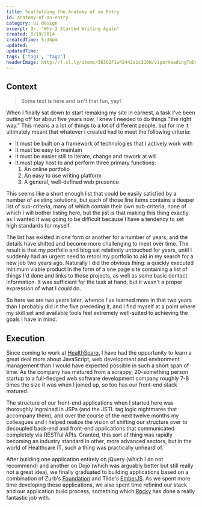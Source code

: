 ```yaml
---
title: Scaffolding the Anatomy of an Entry
id: anatomy-of-an-entry
category: ui design
excerpt: Or, "Why I Started Writing Again"
created: 8/19/2014
createdTime: 5:34pm
updated:
updatedTime:
tags: ['tag1', 'tag2']
headerImage: http://f.cl.ly/items/383O2F1w42442z1c1G0N/viperHeadingToDock.jpg
---
```


## Context

> Some text is here and isn't that fun, yay!

When I finally sat down to start remaking my site in earnest, a task I've been putting off for about five years now, I knew I needed to do things "the right way." This means a a lot of things to a lot of different people, but for me it ultimately meant that whatever I created had to meet the following criteria:
- It must be built on a framework of technologies that I actively work with
- It must be easy to maintain
- It must be easier still to iterate, change and rework at will
- It must play host to and perform three primary functions:
  1. An online portfolio
  2. An easy to use writing platform
  3. A general, well-defined web presence

This seems like a short enough list that could be easily satisfied by a number of existing solutions, but each of those line items contains a deeper list of sub-criteria, many of which contain their own sub-criteria, none of which I will bother listing here, but the jist is that making this thing exactly as I wanted it was going to be difficult because I have a tendency to set high standards for myself.

The list has existed in one form or another for a number of years, and the details have shifted and become more challenging to meet over time. The result is that my portfolio and blog sat relatively untouched for years, until I suddenly had an urgent need to retool my portfolio to aid in my search for a new job two years ago. Naturally I did the obvious thing: a quickly executed minimum viable product in the form of a one page site containing a list of things I'd done and links to those projects, as well as some basic contact information. It was sufficient for the task at hand, but it wasn't a proper expression of what I *could* do.

So here we are two years later, whence I've learned more in that two years than I probably did in the five preceding it, and I find myself at a point where my skill set and available tools feel extremely well-suited to achieving the goals I have in mind.

## Execution

Since coming to work at [HealthSparq](http://www.healthsparq.com), I have had the opportunity to learn a great deal more about JavaScript, web development and environment management than I would have expected possible in such a short span of time. As the company has matured from a scrappy, 20-something person startup to a full-fledged web software development company roughly 7-8 times the size it was when I joined up, so too has our front-end stack matured.

The structure of our front-end applications when I started here was thoroughly ingrained in JSPs (and the JSTL tag logic nightmares that accompany them), and over the course of the next twelve months my colleagues and I helped realize the vision of shifting our structure over to decoupled back-end and front-end applications that communicated completely via RESTful APIs. Granted, this sort of thing was rapidly becoming an industry standard in other, more advanced sectors, but in the world of Healthcare IT, such a thing was practically unheard of.

After building one application entirely on jQuery (which I do not recommend) and another on Dojo (which was arguably better but still really not a great idea), we finally graduated to building applications based on a combination of Zurb's [Foundation](http://foundation.zurb.com) and Tilde's [EmberJS](http://www.emberjs.com). As we spent more time developing these applications, we also spent time refinind our stack and our application build process, something which [Rocky](http://www.vikingglory.com) has done a really fantastic job with.